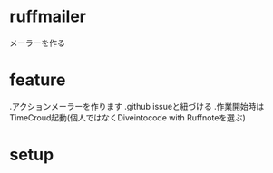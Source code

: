 # ruffmailer
 メーラーを作る
# feature
  .アクションメーラーを作ります
  .github issueと紐づける
  .作業開始時はTimeCroud起動(個人ではなくDiveintocode with Ruffnoteを選ぶ)
# setup